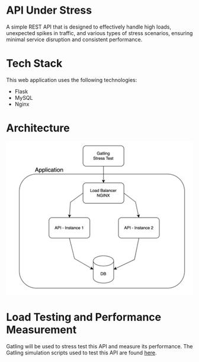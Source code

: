 # API Under Stress
A simple REST API that is designed to effectively handle high loads, unexpected
spikes in traffic, and various types of stress scenarios, ensuring minimal service
disruption and consistent performance. 

# Tech Stack
This web application uses the following technologies:
- Flask
- MySQL
- Nginx

# Architecture
![alt text](./images/image-1.png)

# Load Testing and Performance Measurement
Gatling will be used to stress test this API and measure its performance. The Gatling simulation scripts used to test this API are found [here](https://github.com/rwkliu/Warrior-API-Gatling).
